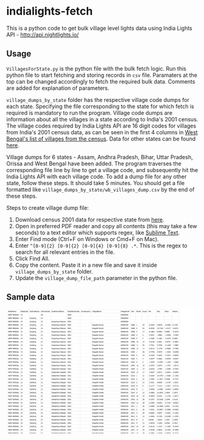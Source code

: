 # indialights-fetch
This is a python code to get bulk village level lights data using India Lights API - http://api.nightlights.io/

## Usage
`VillagesForState.py` is the python file with the bulk fetch logic. Run this python file to start fetching and storing records in `csv` file.
Paramaters at the top can be changed accordingly to fetch the required bulk data.
Comments are added for explanation of parameters.

`village_dumps_by_state` folder has the respective village code dumps for each state.
Specifying the file corresponding to the state for which fetch is required is mandatory to run the program.
Village code dumps are information about all the villages in a state according to India's 2001 census.
The village codes required by India Lights API are 16 digit codes for villages from India's 2001 census data,
as can be seen in the first 4 columns in [West Bengal's list of villages from the census](http://censusindia.gov.in/Census_Data_2001/PLCN/DIR-19r.pdf).
Data for other states can be found [here](http://censusindia.gov.in/Census_Data_2001/PLCN/plcn.html).

Village dumps for 6 states - Assam, Andhra Pradesh, Bihar, Uttar Pradesh, Orissa and West Bengal have been added.
The program traverses the corresponding file line by line to get a village code, and subsequently hit the India Lights API with each village code.
To add a dump file for any other state, follow these steps. It should take 5 minutes.
You should get a file formatted like `village_dumps_by_state/wb_villages_dump.csv` by the end of these steps.

Steps to create village dump file:
1. Download census 2001 data for respective state from [here](http://censusindia.gov.in/Census_Data_2001/PLCN/plcn.html).
2. Open in preferred PDF reader and copy all contents (this may take a few seconds) to a text editor which supports regex, like [Sublime Text](https://www.sublimetext.com/).
3. Enter Find mode (Ctrl+F on Windows or Cmd+F on Mac).
4. Enter `^[0-9]{2} [0-9]{2} [0-9]{4} [0-9]{8} .*`. This is the regex to search for all relevant entries in the file.
5. Click Find All.
6. Copy the content. Paste it in a new file and save it inside `village_dumps_by_state` folder.
7. Update the `village_dump_file_path` parameter in the python file.

## Sample data
![sample screenshot](./screenshots/sample_data_image.png)
